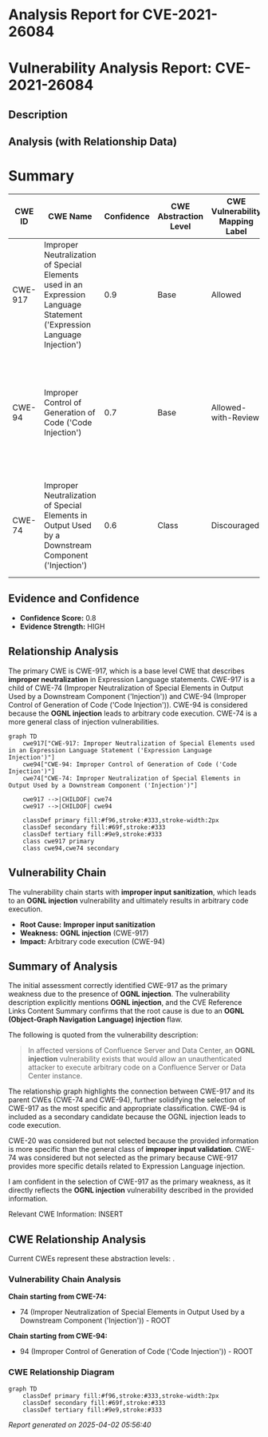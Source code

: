 # Analysis Report for CVE-2021-26084

# Vulnerability Analysis Report: CVE-2021-26084

## Description



## Analysis (with Relationship Data)

# Summary
| CWE ID | CWE Name | Confidence | CWE Abstraction Level | CWE Vulnerability Mapping Label | CWE-Vulnerability Mapping Notes |
|---|---|---|---|---|---|
| CWE-917 | Improper Neutralization of Special Elements used in an Expression Language Statement ('Expression Language Injection') | 0.9 | Base | Allowed | Primary CWE: This CWE directly addresses the **OGNL injection** vulnerability described. |
| CWE-94 | Improper Control of Generation of Code ('Code Injection') | 0.7 | Base | Allowed-with-Review | Secondary Candidate: The **OGNL injection** leads to arbitrary code execution, which aligns with the impact of this CWE. |
| CWE-74 | Improper Neutralization of Special Elements in Output Used by a Downstream Component ('Injection') | 0.6 | Class | Discouraged | Secondary Candidate: This is a more general injection class, the more specific CWE-917 is preferred. |

## Evidence and Confidence

*   **Confidence Score:** 0.8
*   **Evidence Strength:** HIGH

## Relationship Analysis
The primary CWE is CWE-917, which is a base level CWE that describes **improper neutralization** in Expression Language statements. CWE-917 is a child of CWE-74 (Improper Neutralization of Special Elements in Output Used by a Downstream Component ('Injection')) and CWE-94 (Improper Control of Generation of Code ('Code Injection')). CWE-94 is considered because the **OGNL injection** leads to arbitrary code execution. CWE-74 is a more general class of injection vulnerabilities.

```mermaid
graph TD
    cwe917["CWE-917: Improper Neutralization of Special Elements used in an Expression Language Statement ('Expression Language Injection')"]
    cwe94["CWE-94: Improper Control of Generation of Code ('Code Injection')"]
    cwe74["CWE-74: Improper Neutralization of Special Elements in Output Used by a Downstream Component ('Injection')"]

    cwe917 -->|CHILDOF| cwe74
    cwe917 -->|CHILDOF| cwe94

    classDef primary fill:#f96,stroke:#333,stroke-width:2px
    classDef secondary fill:#69f,stroke:#333
    classDef tertiary fill:#9e9,stroke:#333
    class cwe917 primary
    class cwe94,cwe74 secondary
```

## Vulnerability Chain
The vulnerability chain starts with **improper input sanitization**, which leads to an **OGNL injection** vulnerability and ultimately results in arbitrary code execution.
  - **Root Cause:** **Improper input sanitization**
  - **Weakness:** **OGNL injection** (CWE-917)
  - **Impact:** Arbitrary code execution (CWE-94)

## Summary of Analysis
The initial assessment correctly identified CWE-917 as the primary weakness due to the presence of **OGNL injection**. The vulnerability description explicitly mentions **OGNL injection**, and the CVE Reference Links Content Summary confirms that the root cause is due to an **OGNL (Object-Graph Navigation Language) injection** flaw.

The following is quoted from the vulnerability description:
> In affected versions of Confluence Server and Data Center, an **OGNL injection** vulnerability exists that would allow an unauthenticated attacker to execute arbitrary code on a Confluence Server or Data Center instance.

The relationship graph highlights the connection between CWE-917 and its parent CWEs (CWE-74 and CWE-94), further solidifying the selection of CWE-917 as the most specific and appropriate classification.
CWE-94 is included as a secondary candidate because the OGNL injection leads to code execution.

CWE-20 was considered but not selected because the provided information is more specific than the general class of **improper input validation**.
CWE-74 was considered but not selected as the primary because CWE-917 provides more specific details related to Expression Language injection.

I am confident in the selection of CWE-917 as the primary weakness, as it directly reflects the **OGNL injection** vulnerability described in the provided information.

Relevant CWE Information:
INSERT


## CWE Relationship Analysis

Current CWEs represent these abstraction levels: .


### Vulnerability Chain Analysis

**Chain starting from CWE-74:**
- 74 (Improper Neutralization of Special Elements in Output Used by a Downstream Component ('Injection')) - ROOT


**Chain starting from CWE-94:**
- 94 (Improper Control of Generation of Code ('Code Injection')) - ROOT



### CWE Relationship Diagram

```mermaid
graph TD
    classDef primary fill:#f96,stroke:#333,stroke-width:2px
    classDef secondary fill:#69f,stroke:#333
    classDef tertiary fill:#9e9,stroke:#333
```



*Report generated on 2025-04-02 05:56:40*
